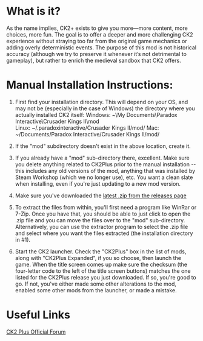 What is it?
===============================================================================
As the name implies, CK2+ exists to give you more—more content, more choices, more fun.
The goal is to offer a deeper and more challenging CK2 experience without straying too far from the original game mechanics or adding overly deterministic events.
The purpose of this mod is not historical accuracy (although we try to preserve it whenever it’s not detrimental to gameplay), but rather to enrich the medieval sandbox that CK2 offers.

Manual Installation Instructions:
===============================================================================
1) First find your installation directory. This will depend on your OS, and may not be (especially in the case of Windows) the directory where you actually installed CK2 itself:
Windows: ~\My Documents\Paradox Interactive\Crusader Kings II\mod\
Linux: ~/.paradoxinteractive/Crusader Kings II/mod/
Mac: ~/Documents/Paradox Interactive/Crusader Kings II/mod/
2) If the "mod" subdirectory doesn't exist in the above location, create it.

3) If you already have a "mod" sub-directory there, excellent. Make sure you delete anything related to CK2Plus prior to the manual installation -- this includes any old versions of the mod, anything that was installed by Steam Workshop (which we no longer use), etc. You want a clean slate when installing, even if you're just updating to a new mod version.

4) Make sure you've downloaded the [latest .zip from the releases page](github.com/ck2plus/CK2Plus_Rewrite/releases/latest)

5) To extract the files from within, you'll first need a program like WinRar or 7-Zip. Once you have that, you should be able to just click to open the .zip file and you can move the files over to the "mod" sub-directory. Alternatively, you can use the extractor program to select the .zip file and select where you want the files extracted (the installation directory in #1).

6) Start the CK2 launcher. Check the "CK2Plus" box in the list of mods, along with "CK2Plus Expanded", if you so choose, then launch the game. When the title screen comes up make sure the checksum (the four-letter code to the left of the title screen buttons) matches the one listed for the CK2Plus release you just downloaded. If so, you're good to go. If not, you've either made some other alterations to the mod, enabled some other mods from the launcher, or made a mistake.

Useful Links
===============================================================================
[CK2 Plus Official Forum](https://forum.paradoxplaza.com/forum/index.php?forums/ck2-plus-mod.841/)
